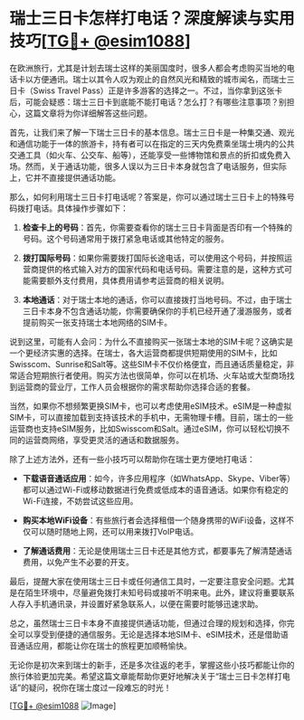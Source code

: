 # 瑞士三日卡怎样打电话？深度解读与实用技巧[[TG💪+ @esim1088](https://t.me/s/esim1088)]

在欧洲旅行，尤其是计划去瑞士这样的美丽国度时，很多人都会考虑购买当地的电话卡以方便通讯。瑞士以其令人叹为观止的自然风光和精致的城市闻名，而瑞士三日卡（Swiss Travel Pass）正是许多游客的选择之一。不过，当你拿到这张卡后，可能会疑惑：瑞士三日卡到底能不能打电话？怎么打？有哪些注意事项？别担心，这篇文章将为你详细解答这些问题。

首先，让我们来了解一下瑞士三日卡的基本信息。瑞士三日卡是一种集交通、观光和通信功能于一体的旅游卡，持有者可以在指定的三天内免费乘坐瑞士境内的公共交通工具（如火车、公交车、船等），还能享受一些博物馆和景点的折扣或免费入场。然而，关于通话功能，很多人误以为三日卡本身就包含了电话服务，但实际上，它并不直接提供通话功能。

那么，如何利用瑞士三日卡打电话呢？答案是，你可以通过瑞士三日卡上的特殊号码拨打电话。具体操作步骤如下：

1. **检查卡上的号码**：首先，你需要查看你的瑞士三日卡背面是否印有一个特殊的号码。这个号码通常用于拨打紧急电话或其他特定的服务。

2. **拨打国际号码**：如果你需要拨打国际长途电话，可以使用这个号码，并按照运营商提供的格式输入对方的国家代码和电话号码。需要注意的是，这种方式可能需要额外支付费用，具体费用请参考运营商的相关说明。

3. **本地通话**：对于瑞士本地的通话，你可以直接拨打当地号码。不过，由于瑞士三日卡本身不包含通话功能，你需要确保你的手机已经开通了漫游服务，或者提前购买一张支持瑞士本地网络的SIM卡。

说到这里，可能有人会问：为什么不直接购买一张瑞士本地的SIM卡呢？这确实是一个更经济实惠的选择。在瑞士，各大运营商都提供短期使用的SIM卡，比如Swisscom、Sunrise和Salt等。这些SIM卡不仅价格便宜，而且通话质量稳定，非常适合短期旅行者使用。购买方法也很简单，你可以在机场、火车站或大型商场找到运营商的营业厅，工作人员会根据你的需求帮助你选择合适的套餐。

当然，如果你不想频繁更换SIM卡，也可以考虑使用eSIM技术。eSIM是一种虚拟SIM卡，可以直接加载到支持该技术的手机中，无需物理卡槽。目前，瑞士的一些运营商也支持eSIM服务，比如Swisscom和Salt。通过eSIM，你可以轻松切换不同的运营商网络，享受更灵活的通话和数据服务。

除了上述方法外，还有一些小技巧可以帮助你在瑞士更方便地打电话：

- **下载语音通话应用**：如今，许多应用程序（如WhatsApp、Skype、Viber等）都可以通过Wi-Fi或移动数据进行免费或低成本的语音通话。如果你有稳定的Wi-Fi连接，不妨尝试这些应用。
  
- **购买本地WiFi设备**：有些旅行者会选择租借一个随身携带的WiFi设备，这样不仅可以随时随地上网，还可以用来拨打VoIP电话。

- **了解通话费用**：无论是使用瑞士三日卡还是其他方式，都要事先了解清楚通话费用，以免产生不必要的开支。

最后，提醒大家在使用瑞士三日卡或任何通信工具时，一定要注意安全问题。尤其是在陌生环境中，尽量避免拨打未知号码或接听不明来电。此外，建议将重要联系人存入手机通讯录，并设置好紧急联系人，以便在需要时能够迅速求助。

总之，虽然瑞士三日卡本身不直接提供通话功能，但通过合理的规划和选择，你完全可以享受到便捷的通信服务。无论是选择本地SIM卡、eSIM技术，还是借助语音通话应用，都能让你在瑞士的旅程更加顺畅愉快。

无论你是初次来到瑞士的新手，还是多次往返的老手，掌握这些小技巧都能让你的旅行体验更加完美。希望这篇文章能帮助你更好地解决关于“瑞士三日卡怎样打电话”的疑问，祝你在瑞士度过一段难忘的时光！

[[TG💪+ @esim1088](https://t.me/s/esim1088) ![Image](https://i.postimg.cc/4NQfJmqS/Snipaste-2025-05-13-00-14-12.png)]